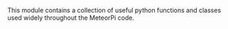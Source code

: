 This module contains a collection of useful python functions and classes used
widely throughout the MeteorPi code.
